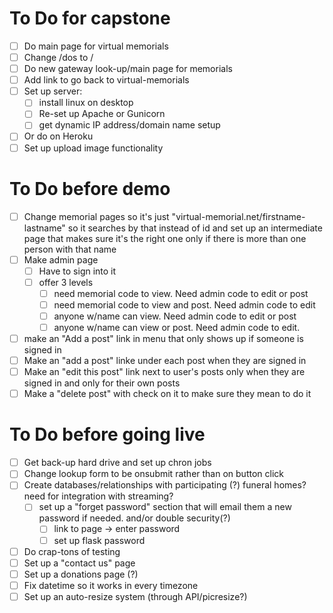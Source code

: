 

# To Do for capstone
- [ ] Do main page for virtual memorials
- [ ] Change /dos to /
- [ ] Do new gateway look-up/main page for memorials
- [ ] Add link to go back to virtual-memorials
- [ ] Set up server:
  - [ ] install linux on desktop
  - [ ] Re-set up Apache or Gunicorn
  - [ ] get dynamic IP address/domain name setup
- [ ] Or do on Heroku
- [ ] Set up upload image functionality

# To Do before demo
- [ ] Change memorial pages so it's just "virtual-memorial.net/firstname-lastname" so it searches by that instead of id and set up an intermediate page that makes sure it's the right one only if there is more than one person with that name
- [ ] Make admin page
    - [ ] Have to sign into it
    - [ ] offer 3 levels
        - [ ] need memorial code to view.  Need admin code to edit or post
        - [ ] need memorial code to view and post.  Need admin code to edit
        - [ ] anyone w/name can view.  Need admin code to edit or post
        - [ ] anyone w/name can view or post.  Need admin code to edit.
- [ ] make an "Add a post" link in menu that only shows up if someone is signed in
- [ ] Make an "add a post" linke under each post when they are signed in
- [ ] Make an "edit this post" link next to user's posts only when they are signed in and only for their own posts
- [ ] Make a "delete post" with check on it to make sure they mean to do it

# To Do before going live
- [ ] Get back-up hard drive and set up chron jobs
- [ ] Change lookup form to be onsubmit rather than on button click
- [ ] Create databases/relationships with participating (?) funeral homes? need for integration with streaming?
  - [ ] set up a "forget password" section that will email them a new password if needed.  and/or double security(?)
    - [ ] link to page -> enter password
    - [ ] set up flask password
- [ ] Do crap-tons of testing
- [ ] Set up a "contact us" page
- [ ] Set up a donations page (?)
- [ ] Fix datetime so it works in every timezone
- [ ] Set up an auto-resize system (through API/picresize?)